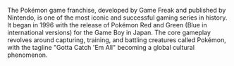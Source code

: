 The Pokémon game franchise, developed by Game Freak and published by Nintendo, is one of the most iconic and successful gaming series in history. It began in 1996 with the release of Pokémon Red and Green (Blue in international versions) for the Game Boy in Japan. The core gameplay revolves around capturing, training, and battling creatures called Pokémon, with the tagline "Gotta Catch 'Em All" becoming a global cultural phenomenon.

